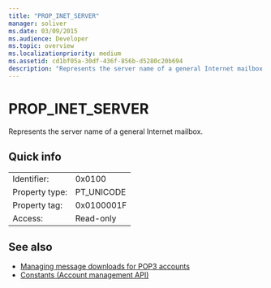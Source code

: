 ```yaml
---
title: "PROP_INET_SERVER"
manager: soliver
ms.date: 03/09/2015
ms.audience: Developer
ms.topic: overview
ms.localizationpriority: medium
ms.assetid: cd1bf05a-30df-436f-856b-d5280c20b694
description: "Represents the server name of a general Internet mailbox."
---
```


# PROP_INET_SERVER

Represents the server name of a general Internet mailbox.
  
## Quick info

|||
|:-----|:-----|
|Identifier:  <br/> |0x0100  <br/> |
|Property type:  <br/> |PT_UNICODE  <br/> |
|Property tag:  <br/> |0x0100001F  <br/> |
|Access:  <br/> |Read-only  <br/> |
   
## See also

- [Managing message downloads for POP3 accounts](managing-message-downloads-for-pop3-accounts.md) 
- [Constants (Account management API)](constants-account-management-api.md)

